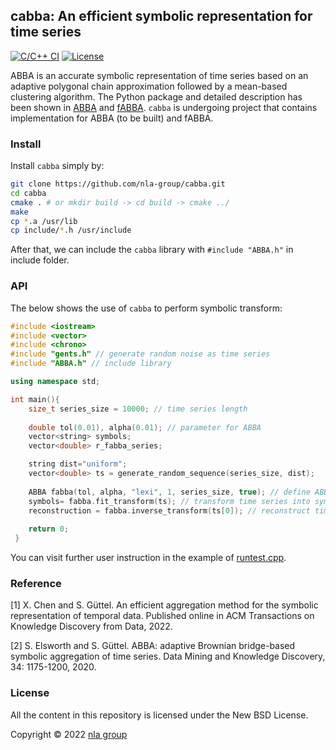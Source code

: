## cabba: An efficient symbolic representation for time series 

[![C/C++ CI](https://github.com/nla-group/cabba/actions/workflows/c-cpp.yml/badge.svg)](https://github.com/nla-group/cabba/actions/workflows/c-cpp.yml)
[![License](https://img.shields.io/badge/License-BSD%203--Clause-yellow.svg)](https://opensource.org/licenses/BSD-3-Clause)

ABBA is an accurate symbolic representation of time series based on an adaptive polygonal chain approximation followed by a mean-based clustering algorithm. The Python package and detailed description has been shown in [ABBA](https://github.com/nla-group/ABBA) and [fABBA](https://github.com/nla-group/fABBA).  ``cabba`` is undergoing project that contains implementation for ABBA (to be built) and fABBA. 

### Install
Install ``cabba`` simply by:
```sh
git clone https://github.com/nla-group/cabba.git
cd cabba
cmake . # or mkdir build -> cd build -> cmake ../
make 
cp *.a /usr/lib 
cp include/*.h /usr/include 
```

After that, we can include the ``cabba`` library with ``#include "ABBA.h"`` in include folder.

### API

The below shows the use of ``cabba`` to perform symbolic transform:

```c++
#include <iostream>
#include <vector>
#include <chrono> 
#include "gents.h" // generate random noise as time series
#include "ABBA.h" // include library

using namespace std;

int main(){
    size_t series_size = 10000; // time series length
    
    double tol(0.01), alpha(0.01); // parameter for ABBA
    vector<string> symbols;
    vector<double> r_fabba_series;

    string dist="uniform";
    vector<double> ts = generate_random_sequence(series_size, dist);
    
    ABBA fabba(tol, alpha, "lexi", 1, series_size, true); // define ABBA object
    symbols= fabba.fit_transform(ts); // transform time series into symbols
    reconstruction = fabba.inverse_transform(ts[0]); // reconstruct time series from symbols
    
    return 0;
 }
```

You can visit further user instruction in the example of [runtest.cpp](https://github.com/nla-group/cabba/blob/master/runtest.cpp). 


### Reference

[1] X. Chen and S. Güttel. An efficient aggregation method for the symbolic representation of temporal data. Published online in ACM Transactions on Knowledge Discovery from Data, 2022. 

[2] S. Elsworth and S. Güttel. ABBA: adaptive Brownian bridge-based symbolic aggregation of time series. Data Mining and Knowledge Discovery, 34: 1175-1200, 2020.



### License
All the content in this repository is licensed under the New BSD License.

Copyright © 2022 [nla group](https://nla-group.org/)
